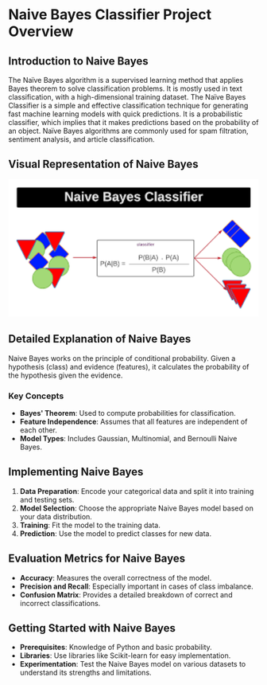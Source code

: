 
# Naive Bayes Classifier Project Overview

## Introduction to Naive Bayes
The Naïve Bayes algorithm is a supervised learning method that applies Bayes theorem to solve classification problems. It is mostly used in text classification, with a high-dimensional training dataset.
The Naïve Bayes Classifier is a simple and effective classification technique for generating fast machine learning models with quick predictions. It is a probabilistic classifier, which implies that it makes predictions based on the probability of an object.
Naïve Bayes algorithms are commonly used for spam filtration, sentiment analysis, and article classification.

## Visual Representation of Naive Bayes
<img src="/Supervised%20Machine%20Learning/images/naive-bayes.png" width="600">

## Detailed Explanation of Naive Bayes
Naive Bayes works on the principle of conditional probability. Given a hypothesis (class) and evidence (features), it calculates the probability of the hypothesis given the evidence.

### Key Concepts
- **Bayes' Theorem**: Used to compute probabilities for classification.
- **Feature Independence**: Assumes that all features are independent of each other.
- **Model Types**: Includes Gaussian, Multinomial, and Bernoulli Naive Bayes.

## Implementing Naive Bayes
1. **Data Preparation**: Encode your categorical data and split it into training and testing sets.
2. **Model Selection**: Choose the appropriate Naive Bayes model based on your data distribution.
3. **Training**: Fit the model to the training data.
4. **Prediction**: Use the model to predict classes for new data.

## Evaluation Metrics for Naive Bayes
- **Accuracy**: Measures the overall correctness of the model.
- **Precision and Recall**: Especially important in cases of class imbalance.
- **Confusion Matrix**: Provides a detailed breakdown of correct and incorrect classifications.

## Getting Started with Naive Bayes
- **Prerequisites**: Knowledge of Python and basic probability.
- **Libraries**: Use libraries like Scikit-learn for easy implementation.
- **Experimentation**: Test the Naive Bayes model on various datasets to understand its strengths and limitations.


